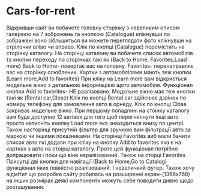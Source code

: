 # Cars-for-rent
Відкривши сайт ви побачете головну сторінку з невеликим описом галереєю на 7 зображень та кнопкою (Catalogue)
клікнувши по зображені воно зібльшиться ви можете переглядати фото клікнувши на стрілочки вліво чи вправо.
Клік по кнопці (Catalogue) перемістить на сторінку каталогу.
На сторінці каталону ви побачете список автомобілів та кнопки переходу по сторінках такі як (Back to Home, Favorites,Load more)
Back to Home- повертає вас на головну.
Favorites- перенаправляє вас на сторінку олюблених.
Картки з автомоблілями мають теж кнопки (Learn more,Add to favorites)
При кліку на Learn more вам відкриється модельне вікно з детальною інформацією щото автомобіля.
Функціонал кнопки Add to favorites- НЕ раалізовано.
Модкльне вікно має теж кнопки такі як (Rental car,Close)
Клік по кнопці Rental car здійснює дзвінок по номеру телефону для замовлення авто в орнеду.
Клік по кнопці Close закриває модельне вікно.
При першому попадпнні на стоінку каталогу вам буде доступно 12 автівок для того щоб перегнялнути інші авто просто натисніть кнопку Load more яка знаходиться внизу по центрі.
Також насторінці присутній фільтер для зручною вам фільтрації авто за маркою чи іншими показниками.
На сторінці Favorites виб мали бачити список авто які додали при кліку на кнопку Add to favorites яка є на картках з авто на стоірці каталогу. Проте цей функціонал потрібно допрацювати і поки що віне нералізований.
Також на сторці Favorites Присутці дві кнопки для навігації (Back to Home,Go to Catalog) функціонал яких повністю реалізований. І невеличкий футер.
Також хочу відмітит що розробка сайту робилась на розширенні екран-(1366х768) на інших розмірах деякі компоненти можуть себе поводити дивно щодо розташування.
